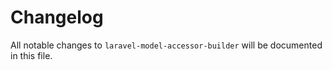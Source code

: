 # Changelog

All notable changes to `laravel-model-accessor-builder` will be documented in this file.
